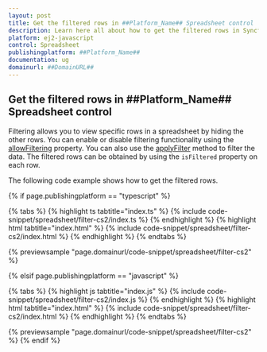 ```yaml
---
layout: post
title: Get the filtered rows in ##Platform_Name## Spreadsheet control | Syncfusion
description: Learn here all about how to get the filtered rows in Syncfusion ##Platform_Name## Spreadsheet control of Syncfusion Essential JS 2 and more.
platform: ej2-javascript
control: Spreadsheet
publishingplatform: ##Platform_Name##
documentation: ug
domainurl: ##DomainURL##
---
```


## Get the filtered rows in ##Platform_Name## Spreadsheet control

Filtering allows you to view specific rows in a spreadsheet by hiding the other rows. You can enable or disable filtering functionality using the [allowFiltering](https://ej2.syncfusion.com/documentation/api/spreadsheet/#allowfiltering) property. You can also use the [applyFilter](https://ej2.syncfusion.com/documentation/api/spreadsheet/#applyfilter) method to filter the data. The filtered rows can be obtained by using the `isFiltered` property on each row.

The following code example shows how to get the filtered rows.

{% if page.publishingplatform == "typescript" %}

 {% tabs %}
{% highlight ts tabtitle="index.ts" %}
{% include code-snippet/spreadsheet/filter-cs2/index.ts %}
{% endhighlight %}
{% highlight html tabtitle="index.html" %}
{% include code-snippet/spreadsheet/filter-cs2/index.html %}
{% endhighlight %}
{% endtabs %}
        
{% previewsample "page.domainurl/code-snippet/spreadsheet/filter-cs2" %}

{% elsif page.publishingplatform == "javascript" %}

{% tabs %}
{% highlight js tabtitle="index.js" %}
{% include code-snippet/spreadsheet/filter-cs2/index.js %}
{% endhighlight %}
{% highlight html tabtitle="index.html" %}
{% include code-snippet/spreadsheet/filter-cs2/index.html %}
{% endhighlight %}
{% endtabs %}

{% previewsample "page.domainurl/code-snippet/spreadsheet/filter-cs2" %}
{% endif %}
